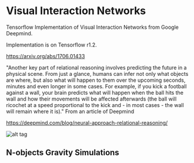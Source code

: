 Visual Interaction Networks
====================

Tensorflow Implementation of Visual Interaction Networks from Google Deepmind.

Implementation is on Tensorflow r1.2.

https://arxiv.org/abs/1706.01433

"Another key part of relational reasoning involves predicting the future in a physical scene. From just a glance, humans can infer not only what objects are where, but also what will happen to them over the upcoming seconds, minutes and even longer in some cases. For example, if you kick a football against a wall, your brain predicts what will happen when the ball hits the wall and how their movements will be affected afterwards (the ball will ricochet at a speed proportional to the kick and - in most cases - the wall will remain where it is)." From an article of Deepmind

https://deepmind.com/blog/neural-approach-relational-reasoning/

![alt tag](https://github.com/jaesik817/pathnet/blob/master/figures/vin_fig1.png)

N-objects Gravity Simulations
--------------------------

